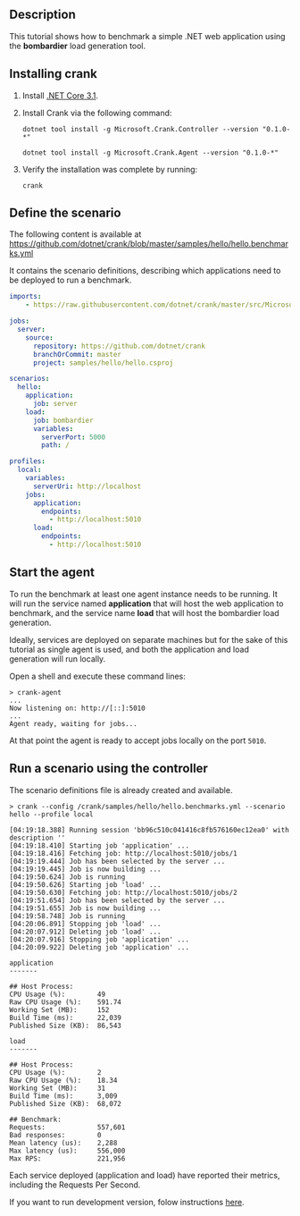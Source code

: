 ## Description

This tutorial shows how to benchmark a simple .NET web application using the __bombardier__ load generation tool.

## Installing crank

1. Install [.NET Core 3.1](<http://dot.net>).
2. Install Crank via the following command:

    ```text
    dotnet tool install -g Microsoft.Crank.Controller --version "0.1.0-*" 
    ```

    ```text
    dotnet tool install -g Microsoft.Crank.Agent --version "0.1.0-*" 
    ```

3. Verify the installation was complete by running:

    ```
    crank
    ```

## Define the scenario

The following content is available at https://github.com/dotnet/crank/blob/master/samples/hello/hello.benchmarks.yml

It contains the scenario definitions, describing which applications need to be deployed to run a benchmark.

```yml
imports:
    - https://raw.githubusercontent.com/dotnet/crank/master/src/Microsoft.Crank.Jobs.Bombardier/bombardier.yml

jobs:
  server:
    source:
      repository: https://github.com/dotnet/crank
      branchOrCommit: master
      project: samples/hello/hello.csproj

scenarios:
  hello:
    application:
      job: server
    load:
      job: bombardier
      variables:
        serverPort: 5000
        path: /

profiles:
  local:
    variables:
      serverUri: http://localhost
    jobs: 
      application:
        endpoints: 
          - http://localhost:5010
      load:
        endpoints: 
          - http://localhost:5010
```

## Start the agent

To run the benchmark at least one agent instance needs to be running. It will run the service named  __application__ that will host the web application to benchmark, and the service name __load__ that will host the bombardier load generation.

Ideally, services are deployed on separate machines but for the sake of this tutorial as single agent is used, and both the application and load generation will run locally.

Open a shell and execute these command lines:

```
> crank-agent
...
Now listening on: http://[::]:5010
...
Agent ready, waiting for jobs...
```

At that point the agent is ready to accept jobs locally on the port `5010`.

## Run a scenario using the controller

The scenario definitions file is already created and available.

```
> crank --config /crank/samples/hello/hello.benchmarks.yml --scenario hello --profile local

[04:19:18.388] Running session 'bb96c510c041416c8fb576160ec12ea0' with description ''
[04:19:18.410] Starting job 'application' ...
[04:19:18.416] Fetching job: http://localhost:5010/jobs/1
[04:19:19.444] Job has been selected by the server ...
[04:19:19.445] Job is now building ...
[04:19:50.624] Job is running
[04:19:50.626] Starting job 'load' ...
[04:19:50.630] Fetching job: http://localhost:5010/jobs/2
[04:19:51.654] Job has been selected by the server ...
[04:19:51.655] Job is now building ...
[04:19:58.748] Job is running
[04:20:06.891] Stopping job 'load' ...
[04:20:07.912] Deleting job 'load' ...
[04:20:07.916] Stopping job 'application' ...
[04:20:09.922] Deleting job 'application' ...

application
-------

## Host Process:
CPU Usage (%):        49
Raw CPU Usage (%):    591.74
Working Set (MB):     152
Build Time (ms):      22,039
Published Size (KB):  86,543

load
-------

## Host Process:
CPU Usage (%):        2
Raw CPU Usage (%):    18.34
Working Set (MB):     31
Build Time (ms):      3,009
Published Size (KB):  68,072

## Benchmark:
Requests:             557,601
Bad responses:        0
Mean latency (us):    2,288
Max latency (us):     556,000
Max RPS:              221,956
```

Each service deployed (application and load) have reported their metrics, including the Requests Per Second.

If you want to run development version, folow instructions [here](development.md).
